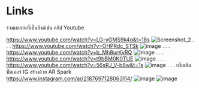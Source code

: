 # Links
รวมผลงานที่เป็นลิงค์เช่น คลิป Youtube

https://www.youtube.com/watch?v=LG-yGMS9k4g&t=18s
![Screenshot_2](https://github.com/armmya/Links/assets/93005440/94e142a8-f89b-48a8-91b3-175027aab6ba)
.
.
.
https://www.youtube.com/watch?v=OHPRdc_STSk
![image](https://github.com/armmya/Links/assets/93005440/1b1ff1dd-ceee-4955-a215-7fd8f8450382)
.
.
.
https://www.youtube.com/watch?v=b_Mh8urKvRQ
![image](https://github.com/armmya/Links/assets/93005440/81734a23-bb2b-4eba-86e0-ce5012a29cde)
.
.
.
https://www.youtube.com/watch?v=t9bBM0K0TUE
![image](https://github.com/armmya/Links/assets/93005440/cfbb612e-47c7-41c5-812c-3fb6758a6032)
.
.
.
https://www.youtube.com/watch?v=56sRJ_V-b8w&t=1s
![image](https://github.com/armmya/Links/assets/93005440/8941335b-2903-4254-863e-576ab43b4e3c)
.
.
.
เพิ่มเติม
ฟิลเตอร์ IG สร้างด้วย AR Spark
https://www.instagram.com/ar/2187697128063114/
![image](https://github.com/armmya/Links/assets/93005440/84a0f317-a4d9-4ae0-9a11-0c78dcc6ee36)
![image](https://github.com/armmya/Links/assets/93005440/7d85b6f5-987e-49b4-908f-cddd845f2d14)
